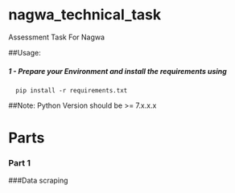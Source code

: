 # nagwa_technical_task
Assessment Task For Nagwa

##Usage:
  ##### 1 - Prepare your Environment and install the requirements using 
      pip install -r requirements.txt
  


##Note:
            Python Version should be >= 7.x.x.x


# Parts
 ### Part 1
###Data scraping 
